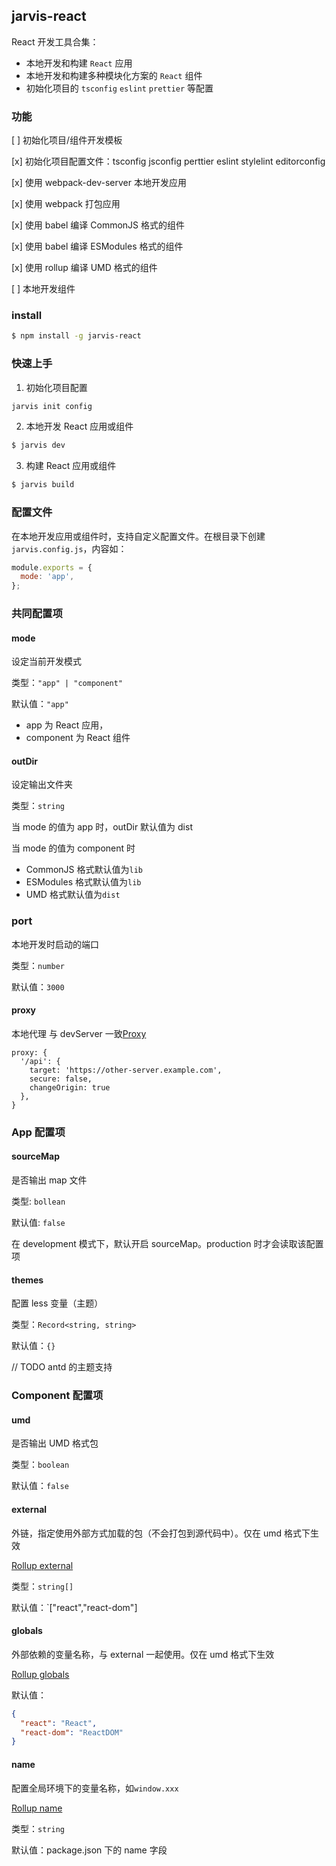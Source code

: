 ## jarvis-react

React 开发工具合集：

- 本地开发和构建 `React` 应用
- 本地开发和构建多种模块化方案的 `React` 组件
- 初始化项目的 `tsconfig` `eslint` `prettier` 等配置

### 功能

[ ] 初始化项目/组件开发模板

[x] 初始化项目配置文件：tsconfig jsconfig perttier eslint stylelint editorconfig

[x] 使用 webpack-dev-server 本地开发应用

[x] 使用 webpack 打包应用

[x] 使用 babel 编译 CommonJS 格式的组件

[x] 使用 babel 编译 ESModules 格式的组件

[x] 使用 rollup 编译 UMD 格式的组件

[ ] 本地开发组件

### install

```bash
$ npm install -g jarvis-react
```

### 快速上手

1. 初始化项目配置

```bash
jarvis init config
```

2. 本地开发 React 应用或组件

```bash
$ jarvis dev
```

3. 构建 React 应用或组件

```bash
$ jarvis build
```

### 配置文件

在本地开发应用或组件时，支持自定义配置文件。在根目录下创建`jarvis.config.js`，内容如：

```javascript
module.exports = {
  mode: 'app',
};
```

### 共同配置项

#### mode

设定当前开发模式

类型：`"app" | "component"`

默认值：`"app"`

- app 为 React 应用，
- component 为 React 组件

#### outDir

设定输出文件夹

类型：`string`

当 mode 的值为 app 时，outDir 默认值为 dist

当 mode 的值为 component 时

- CommonJS 格式默认值为`lib`
- ESModules 格式默认值为`lib`
- UMD 格式默认值为`dist`

### port

本地开发时启动的端口

类型：`number`

默认值：`3000`

#### proxy

本地代理 与 devServer 一致[Proxy](https://webpack.js.org/configuration/dev-server/#devserverproxy)

```
proxy: {
  '/api': {
    target: 'https://other-server.example.com',
    secure: false,
    changeOrigin: true
  },
}
```

### App 配置项

#### sourceMap

是否输出 map 文件

类型: `bollean`

默认值: `false`

在 development 模式下，默认开启 sourceMap。production 时才会读取该配置项

#### themes

配置 less 变量（主题）

类型：`Record<string, string>`

默认值：`{}`

// TODO antd 的主题支持

### Component 配置项

#### umd

是否输出 UMD 格式包

类型：`boolean`

默认值：`false`

#### external

外链，指定使用外部方式加载的包（不会打包到源代码中）。仅在 umd 格式下生效

[Rollup external](https://rollupjs.org/guide/en/#external)

类型：`string[]`

默认值：`["react","react-dom"]

#### globals

外部依赖的变量名称，与 external 一起使用。仅在 umd 格式下生效

[Rollup globals](https://rollupjs.org/guide/en/#outputglobals)

默认值：

```json
{
  "react": "React",
  "react-dom": "ReactDOM"
}
```

#### name

配置全局环境下的变量名称，如`window.xxx`

[Rollup name](https://rollupjs.org/guide/en/#outputname)

类型：`string`

默认值：package.json 下的 name 字段
